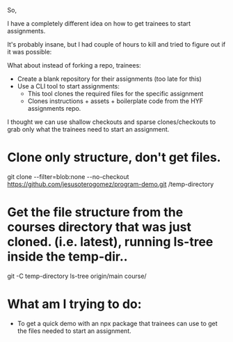 So,

I have a completely different idea on how to get trainees to start assignments.

It's probably insane, but I had couple of hours to kill and tried to figure out if it was possible:

What about instead of forking a repo, trainees:

- Create a blank repository for their assignments (too late for this)
- Use a CLI tool to start assignments:
  - This tool clones the required files for the specific assignment
  - Clones instructions + assets + boilerplate code from the HYF assignments repo.

I thought we can use shallow checkouts and sparse clones/checkouts to grab only what the trainees need to start an assignment.

# Clone only structure, don't get files.

git clone --filter=blob:none --no-checkout https://github.com/jesusoterogomez/program-demo.git /temp-directory

# Get the file structure from the courses directory that was just cloned. (i.e. latest), running ls-tree inside the temp-dir..

git -C temp-directory ls-tree origin/main course/

# What am I trying to do:

- To get a quick demo with an npx package that trainees can use to get the files needed to start an assignment.

